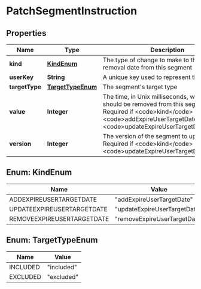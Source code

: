 

# PatchSegmentInstruction


## Properties

| Name | Type | Description | Notes |
|------------ | ------------- | ------------- | -------------|
|**kind** | [**KindEnum**](#KindEnum) | The type of change to make to the user&#39;s removal date from this segment |  |
|**userKey** | **String** | A unique key used to represent the user |  |
|**targetType** | [**TargetTypeEnum**](#TargetTypeEnum) | The segment&#39;s target type |  |
|**value** | **Integer** | The time, in Unix milliseconds, when the user should be removed from this segment. Required if &lt;code&gt;kind&lt;/code&gt; is &lt;code&gt;addExpireUserTargetDate&lt;/code&gt; or &lt;code&gt;updateExpireUserTargetDate&lt;/code&gt;. |  [optional] |
|**version** | **Integer** | The version of the segment to update. Required if &lt;code&gt;kind&lt;/code&gt; is &lt;code&gt;updateExpireUserTargetDate&lt;/code&gt;. |  [optional] |



## Enum: KindEnum

| Name | Value |
|---- | -----|
| ADDEXPIREUSERTARGETDATE | &quot;addExpireUserTargetDate&quot; |
| UPDATEEXPIREUSERTARGETDATE | &quot;updateExpireUserTargetDate&quot; |
| REMOVEEXPIREUSERTARGETDATE | &quot;removeExpireUserTargetDate&quot; |



## Enum: TargetTypeEnum

| Name | Value |
|---- | -----|
| INCLUDED | &quot;included&quot; |
| EXCLUDED | &quot;excluded&quot; |



